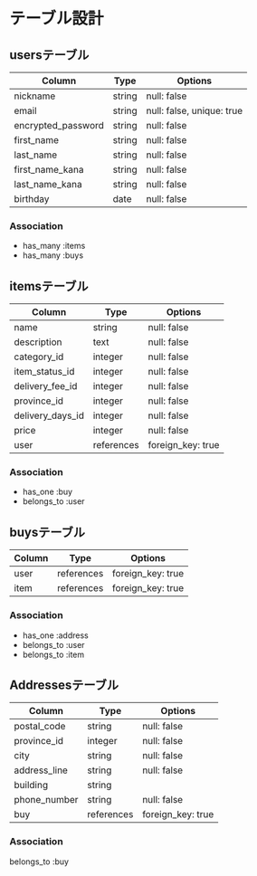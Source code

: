 # テーブル設計

## usersテーブル

| Column             | Type   | Options                   |
| ------------------ | ------ | ------------------------- |
| nickname           | string | null: false               |
| email              | string | null: false, unique: true |
| encrypted_password | string | null: false               |
| first_name         | string | null: false               |
| last_name          | string | null: false               |
| first_name_kana    | string | null: false               |
| last_name_kana     | string | null: false               |
| birthday           | date   | null: false               |

### Association
- has_many :items
- has_many :buys


## itemsテーブル

| Column           | Type       | Options           |
| ---------------- | ---------- | ----------------- |
| name             | string     | null: false       |
| description      | text       | null: false       |
| category_id      | integer    | null: false       |
| item_status_id   | integer    | null: false       |
| delivery_fee_id  | integer    | null: false       |
| province_id      | integer    | null: false       |
| delivery_days_id | integer    | null: false       |
| price            | integer    | null: false       |
| user             | references | foreign_key: true |

### Association
- has_one :buy
- belongs_to :user


## buysテーブル

| Column | Type       | Options           |
| ------ | ---------- | ----------------- |
| user   | references | foreign_key: true |
| item   | references | foreign_key: true |

### Association
- has_one :address
- belongs_to :user
- belongs_to :item


## Addressesテーブル

| Column       | Type       | Options           |
| ------------ | ---------- | ----------------- |
| postal_code  | string     | null: false       |
| province_id  | integer    | null: false       |
| city         | string     | null: false       |
| address_line | string     | null: false       |
| building     | string     |                   |
| phone_number | string     | null: false       |
| buy          | references | foreign_key: true |

### Association
belongs_to :buy